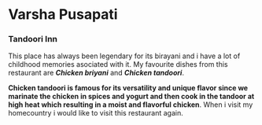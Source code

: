 # Varsha Pusapati
### Tandoori Inn

This place has always been legendary for its birayani and i have a lot of childhood memories asociated with it. My favourite dishes from this restaurant are ***Chicken briyani*** and ***Chicken tandoori***.

**Chicken tandoori is famous for its versatility and unique flavor since we marinate the chicken in spices and yogurt and then cook in the tandoor at high heat which resulting in a moist and flavorful chicken**. When i visit my homecountry i would like to visit this restaurant again.